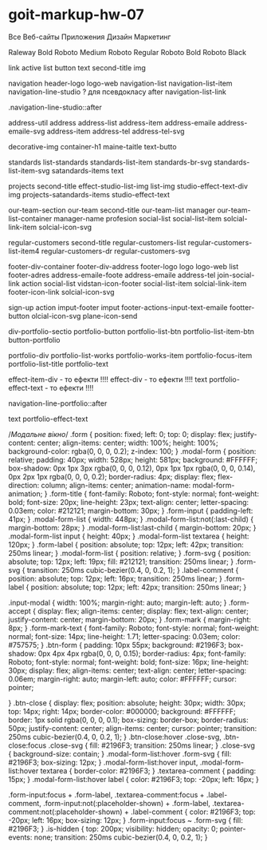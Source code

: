 # goit-markup-hw-07

<batom>Все</batom>
<batom>Веб-сайты</batom>
<batom>Приложения</batom>
<batom>Дизайн</batom>
<batom>Маркетинг</batom>

Raleway Bold
Roboto Medium
Roboto Regular
Roboto Bold
Roboto Black

<!--виписуємо класи по секціях--> 

<!--Загальні класи для всіх-->
link 
active
list
button 
text
second-title
img 

<!--navigation-->
navigation 
header-logo 
logo-web 
navigation-list 
navigation-list-item 
navigation-line-studio ? для псевдокласу after 
navigation-list-link 
<!--Декоративні ефекти + Векторна графіка - доставляю, розкидаю по секціях то що залишилось по відповідно до класу який є в тій чи іншій секції  -->  
.navigation-line-studio::after

address-util 
address
address-list
address-item
address-emaile
address-emaile-svg 
address-item
address-tel
address-tel-svg 



<!--заголовок і кнопка-->
decorative-img 
container-h1
maine-taitle
text-butto

<!--Декоративні ефекти + Векторна графіка - доставляю, розкидаю по секціях то що залишилось по відповідно до класу який є в тій чи іншій секції  -->   




<!--Наші Стандарти-->
standards 
list-standards
standards-list-item
standards-br-svg 
standards-list-item-svg
satandards-items
text
<!--Декоративні ефекти + Векторна графіка - доставляю, розкидаю по секціях то що залишилось по відповідно до класу який є в тій чи іншій секції  -->   



<!--Чем мы занимаемся--> 
projects 
second-title 
effect-studio-list-img
list-img
studio-effect-text-div
img
projects-satandards-items 
studio-effect-text

<!--Наша команда--> 
our-team-section 
our-team 
second-title
our-team-list 
manager 
our-team-list-container 
manager-name
profesion
social-list
social-list-item
solcial-link-item
solcial-icon-svg

<!--Постоянные клиенты--> 
regular-customers
second-title
regular-customers-list 
regular-customers-list-item4
regular-customers-dr
regular-customers-svg

<!--Footer: Лого, Адреса, Приєднуйтесь, Підписуйтесь--> 
<!--<div class="footer-container">--> 
footer-div-container 
footer-div-address
footer-logo logo
logo-web
list
footer-adres
address-emaile-foote
address-emaile
address-tel 
join-social-link 
action 
social-list 
vidstan-icon-footer 
social-list-item 
solcial-link-item
footer-icon-link 
solcial-icon-svg

sign-up 
action 
imput-footer
imput
footer-actions-input-text-emaile 
footter-button
olcial-icon-svg
plane-icon-send 

<!--portfolio-->
<!--Портфоліо Кнопки навігації (ВСЕ,ВЕБ_САЙТ,Додатки,Дизайн,Маркетинг)-->
div-portfolio-sectio
portfolio-button
portfolio-list-btn
portfolio-list-item-btn
button-portfolio
<!--Портфоліо Список: (ВСЕ,ВЕБ_САЙТ,Додатки,Дизайн,Маркетинг) -->
portfolio-div 
portfolio-list-works
portfolio-works-item
portfolio-focus-item 
portfolio-list-title 
portfolio-text 

effect-item-div - то ефекти !!!!
effect-div - то ефекти !!!!
text portfolio-effect-text - то ефекти !!!! 

<!--Декоративні ефекти + Векторна графіка - доставляю, розкидаю по секціях то що залишилось по відповідно до класу який є в тій чи іншій секції  -->   
navigation-line-portfolio::after






<!--Модалье вікно--> 
text portfolio-effect-text

/*Модальне вікно*/
.form {
  position: fixed;
  left: 0;
  top: 0;
  display: flex;
  justify-content: center;
  align-items: center;
  width: 100%;
  height: 100%;
  background-color: rgba(0, 0, 0, 0.2);
  z-index: 100;
}
.modal-form {
  position: relative;
  padding: 40px;
  width: 528px;
  height: 581px;
  background: #FFFFFF;
  box-shadow: 0px 1px 3px rgba(0, 0, 0, 0.12), 
  0px 1px 1px rgba(0, 0, 0, 0.14), 
  0px 2px 1px rgba(0, 0, 0, 0.2);
  border-radius: 4px;
  display: flex;
  flex-direction: column;
  align-items: center; 
  animation-name: modal-form-animation;
  }
.form-title {
  font-family: Roboto;
  font-style: normal;
  font-weight: bold;
  font-size: 20px;
  line-height: 23px;
  text-align: center;
  letter-spacing: 0.03em;
  color: #212121;
  margin-bottom: 30px;
} 
.form-input {
padding-left: 41px;
}
.modal-form-list {
  width: 448px; 
}
.modal-form-list:not(:last-child) {
  margin-bottom: 28px;
}
.modal-form-list:last-child {
  margin-bottom: 20px;
}
.modal-form-list input {
  height: 40px;
}
.modal-form-list textarea {
  height: 120px;
}
.form-label {
  position: absolute;
  top: 12px;
  left: 42px;
  transition: 250ms linear;
}
.modal-form-list {
  position: relative;
}
.form-svg {
  position: absolute;
  top: 12px;
  left: 19px;
  fill: #212121;
  transition: 250ms linear;
}
.form-svg {
  transition: 250ms cubic-bezier(0.4, 0, 0.2, 1);
}
.label-comment {
  position: absolute;
  top: 12px;
  left: 16px;
  transition: 250ms linear;
}
.form-label {
  position: absolute;
  top: 12px;
  left: 42px;
  transition: 250ms linear;
}

.input-modal {
  width: 100%;
  margin-right: auto;
  margin-left: auto;
}
.form-accept {
  display: flex;
  align-items: center;
  display: flex;
  text-align: center;
  justify-content: center;
  margin-bottom: 20px;
}
.form-mark {
  margin-right: 8px;
}
.form-mark-text {
  font-family: Roboto;
  font-style: normal;
  font-weight: normal;
  font-size: 14px;
  line-height: 1.71;
  letter-spacing: 0.03em;
  color: #757575;
}
.btn-form {
  padding: 10px 55px;
  background: #2196F3;
  box-shadow: 0px 4px 4px rgba(0, 0, 0, 0.15);
  border-radius: 4px;
  font-family: Roboto;
  font-style: normal;
  font-weight: bold;
  font-size: 16px;
  line-height: 30px;
  display: flex;
  align-items: center;
  text-align: center;
  letter-spacing: 0.06em;
  margin-right: auto;
  margin-left: auto;
  color: #FFFFFF;
  cursor: pointer;

}
.btn-close {
  display: flex;
  position: absolute;
  height: 30px;
  width: 30px;
  top: 14px;
  right: 14px;
  border-color: #000000;
  background: #FFFFFF;
  border: 1px solid rgba(0, 0, 0, 0.1);
  box-sizing: border-box;
  border-radius: 50px;
  justify-content: center;
  align-items: center;
  cursor: pointer;
  transition: 250ms cubic-bezier(0.4, 0, 0.2, 1);
}
.btn-close:hover .close-svg,
.btn-close:focus .close-svg {
  fill: #2196F3;
  transition: 250ms linear;
}
.close-svg {
  background-size: contain;
}
.modal-form-list:hover .form-svg {
  fill:  #2196F3;
  box-sizing: 12px;
}
.modal-form-list:hover input,
.modal-form-list:hover textarea {
  border-color: #2196F3;
}
.textarea-comment {
  padding: 15px;
}
.modal-form-list:hover label {
  color: #2196F3;
  top: -20px;
  left: 16px;
}


.form-input:focus + .form-label,
.textarea-comment:focus + .label-comment,
.form-input:not(:placeholder-shown) + .form-label,
.textarea-comment:not(:placeholder-shown) + .label-comment {
  color: #2196F3;
  top: -20px;
  left: 16px;
  box-sizing: 12px;
}
.form-input:focus ~ .form-svg {
  fill:  #2196F3;
}
.is-hidden {
  top: 200px;
  visibility: hidden;
  opacity: 0;
  pointer-events: none;
  transition: 250ms cubic-bezier(0.4, 0, 0.2, 1);
}

